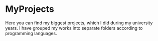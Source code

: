 # MyProjects

Here you can find my biggest projects, which I did during my university years. 
I have grouped my works into separate folders according to programming languages.
